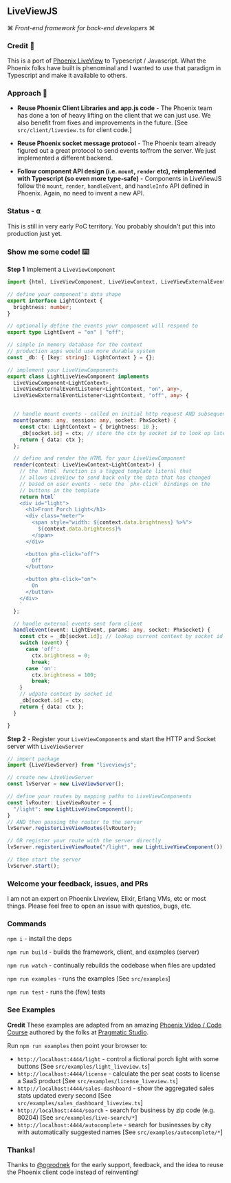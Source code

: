 ## LiveViewJS

⌘ *Front-end framework for back-end developers* ⌘

### Credit 🙌
This is a port of [Phoenix LiveView](https://hexdocs.pm/phoenix_live_view/Phoenix.LiveView.html) to Typescript / Javascript.  What the Phoenix folks have built is phenominal and I wanted to use that paradigm in Typescript and make it available to others.

### Approach 📐

 * **Reuse Phoenix Client Libraries and app.js code** - The Phoenix team has done a ton of heavy lifting on the client that we can just use.  We also benefit from fixes and improvements in the future.  [See `src/client/liveview.ts` for client code.]

 * **Reuse Phoenix socket message protocol** - The Phoenix team already figured out a great protocol to send events to/from the server.  We just implemented a different backend.

 * **Follow component API design (i.e. `mount`, `render` etc), reimplemented with Typescript (so even more type-safe)** - Components in LiveViewJS follow the `mount`, `render`, `handleEvent`, and `handleInfo` API defined in Phoenix. Again, no need to invent a new API.

### Status - **⍺**
This is still in very early PoC territory.  You probably shouldn't put this into production just yet.

### Show me some code! ⌨️
**Step 1** Implement a `LiveViewComponent`
```ts
import {html, LiveViewComponent, LiveViewContext, LiveViewExternalEventListener, LiveViewInternalEventListener,PhxSocket } from "liveviewjs";

// define your component's data shape
export interface LightContext {
  brightness: number;
}

// optionally define the events your component will respond to
export type LightEvent = "on" | "off";

// simple in memory database for the context
// production apps would use more durable system
const _db: { [key: string]: LightContext } = {};

// implement your LiveViewComponents
export class LightLiveViewComponent implements
  LiveViewComponent<LightContext>,
  LiveViewExternalEventListener<LightContext, "on", any>,
  LiveViewExternalEventListener<LightContext, "off", any> {


  // handle mount events - called on initial http request AND subsequent socket connections
  mount(params: any, session: any, socket: PhxSocket) {
    const ctx: LightContext = { brightness: 10 };
    _db[socket.id] = ctx; // store the ctx by socket id to look up later
    return { data: ctx };
  };

  // define and render the HTML for your LiveViewComponent
  render(context: LiveViewContext<LightContext>) {
    // the `html` function is a tagged template literal that
    // allows LiveView to send back only the data that has changed
    // based on user events - note the `phx-click` bindings on the
    // buttons in the template
    return html`
    <div id="light">
      <h1>Front Porch Light</h1>
      <div class="meter">
        <span style="width: ${context.data.brightness} %>%">
          ${context.data.brightness}%
        </span>
      </div>

      <button phx-click="off">
        Off
      </button>

      <button phx-click="on">
        On
      </button>
    </div>
    `
  };

  // handle external events sent form client
  handleEvent(event: LightEvent, params: any, socket: PhxSocket) {
    const ctx = _db[socket.id]; // lookup current context by socket id
    switch (event) {
      case 'off':
        ctx.brightness = 0;
        break;
      case 'on':
        ctx.brightness = 100;
        break;
    }
    // udpate context by socket id
    _db[socket.id] = ctx;
    return { data: ctx };
  }

}
```

**Step 2** - Register your `LiveViewComponent`s and start the HTTP and Socket server with `LiveViewServer`
```ts
// import package
import {LiveViewServer} from "liveviewjs";

// create new LiveViewServer
const lvServer = new LiveViewServer();

// define your routes by mapping paths to LiveViewComponents
const lvRouter: LiveViewRouter = {
  "/light": new LightLiveViewComponent();
}
// AND then passing the router to the server
lvServer.registerLiveViewRoutes(lvRouter);

// OR register your route with the server directly
lvServer.registerLiveViewRoute("/light", new LightLiveViewComponent());

// then start the server
lvServer.start();
```

### Welcome your feedback, issues, and PRs
I am not an expert on Phoenix Liveview, Elixir, Erlang VMs, etc or most things.  Please feel free to open an issue with questios, bugs, etc.

### Commands
`npm i` - install the deps

`npm run build` - builds the framework, client, and examples (server)

`npm run watch` - continually rebuilds the codebase when files are updated

`npm run examples` - runs the examples [See `src/examples`]

`npm run test` - runs the (few) tests

### See Examples
**Credit** These examples are adapted from an amazing [Phoenix Video / Code Course](https://online.pragmaticstudio.com/courses/liveview-starter/steps/15) authored by the folks at [Pragmatic Studio](https://pragmaticstudio.com/).

Run `npm run examples` then point your browser to:
 * `http://localhost:4444/light` - control a fictional porch light with some buttons [See `src/examples/light_liveview.ts`]
 * `http://localhost:4444/license` - calculate the per seat costs to license a SaaS product [See `src/examples/license_liveview.ts`]
 * `http://localhost:4444/sales-dashboard` - show the aggregated sales stats updated every second [See `src/examples/sales_dashboard_liveview.ts`]
 * `http://localhost:4444/search` - search for business by zip code (e.g. 80204) [See `src/examples/live-search/*`]
 * `http://localhost:4444/autocomplete` - search for businesses by city with automatically suggested names [See `src/examples/autocomplete/*`]

### Thanks!
Thanks to [@ogrodnek](https://github.com/ogrodnek) for the early support, feedback, and the idea to reuse the Phoenix client code instead of reinventing!
